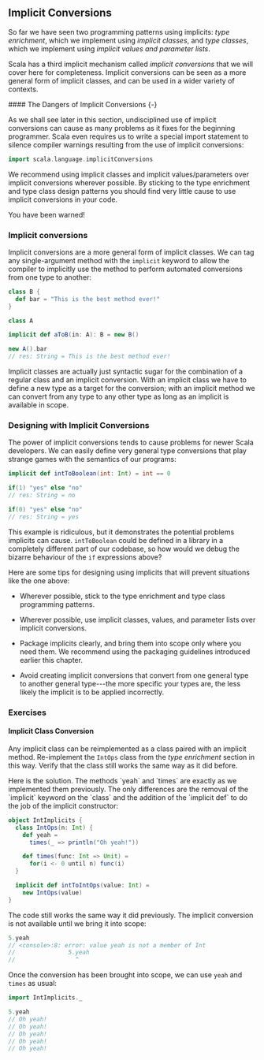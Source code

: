 ## Implicit Conversions

So far we have seen two programming patterns using implicits: *type enrichment*, which we implement using *implicit classes*, and *type classes*, which we implement using *implicit values and parameter lists*.

Scala has a third implicit mechanism called *implicit conversions* that we will cover here for completeness. Implicit conversions can be seen as a more general form of implicit classes, and can be used in a wider variety of contexts.

<div class="callout callout-warning">
#### The Dangers of Implicit Conversions {-}

As we shall see later in this section, undisciplined use of implicit conversions can cause as many problems as it fixes for the beginning programmer. Scala even requires us to write a special import statement to silence compiler warnings resulting from the use of implicit conversions:

~~~ scala
import scala.language.implicitConversions
~~~

We recommend using implicit classes and implicit values/parameters over implicit conversions wherever possible. By sticking to the type enrichment and type class design patterns you should find very little cause to use implicit conversions in your code.

You have been warned!
</div>

### Implicit conversions

Implicit conversions are a more general form of implicit classes. We can tag any single-argument method with the `implicit` keyword to allow the compiler to implicitly use the method to perform automated conversions from one type to another:

~~~ scala
class B {
  def bar = "This is the best method ever!"
}

class A

implicit def aToB(in: A): B = new B()

new A().bar
// res: String = This is the best method ever!
~~~

Implicit classes are actually just syntactic sugar for the combination of a regular class and an implicit conversion. With an implicit class we have to define a new type as a target for the conversion; with an implicit method we can convert from any type to any other type as long as an implicit is available in scope.

### Designing with Implicit Conversions

The power of implicit conversions tends to cause problems for newer Scala developers. We can easily define very general type conversions that play strange games with the semantics of our programs:

~~~ scala
implicit def intToBoolean(int: Int) = int == 0

if(1) "yes" else "no"
// res: String = no

if(0) "yes" else "no"
// res: String = yes
~~~

This example is ridiculous, but it demonstrates the potential problems implicits can cause. `intToBoolean` could be defined in a library in a completely different part of our codebase, so how would we debug the bizarre behaviour of the `if` expressions above?

Here are some tips for designing using implicits that will prevent situations like the one above:

 - Wherever possible, stick to the type enrichment and type class programming patterns.

 - Wherever possible, use implicit classes, values, and parameter lists over implicit conversions.

 - Package implicits clearly, and bring them into scope only where you need them. We recommend using the packaging guidelines introduced earlier this chapter.

 - Avoid creating implicit conversions that convert from one general type to another general type---the more specific your types are, the less likely the implicit is to be applied incorrectly.

### Exercises

#### Implicit Class Conversion

Any implicit class can be reimplemented as a class paired with an implicit method. Re-implement the `IntOps` class from the *type enrichment* section in this way. Verify that the class still works the same way as it did before.

<div class="solution">
Here is the solution. The methods `yeah` and `times` are exactly as we implemented them previously. The only differences are the removal of the `implicit` keyword on the `class` and the addition of the `implicit def` to do the job of the implicit constructor:

~~~ scala
object IntImplicits {
  class IntOps(n: Int) {
    def yeah =
      times(_ => println("Oh yeah!"))

    def times(func: Int => Unit) =
      for(i <- 0 until n) func(i)
  }

  implicit def intToIntOps(value: Int) =
    new IntOps(value)
}
~~~

The code still works the same way it did previously. The implicit conversion is not available until we bring it into scope:

~~~ scala
5.yeah
// <console>:8: error: value yeah is not a member of Int
//               5.yeah
//                 ^
~~~

Once the conversion has been brought into scope, we can use `yeah` and `times` as usual:

~~~ scala
import IntImplicits._

5.yeah
// Oh yeah!
// Oh yeah!
// Oh yeah!
// Oh yeah!
// Oh yeah!
~~~
</div>
